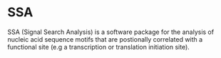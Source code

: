 # SSA

SSA (Signal Search Analysis) is a software package for the analysis of nucleic acid sequence motifs that are postionally correlated with a functional site (e.g a transcription or translation initiation site).
